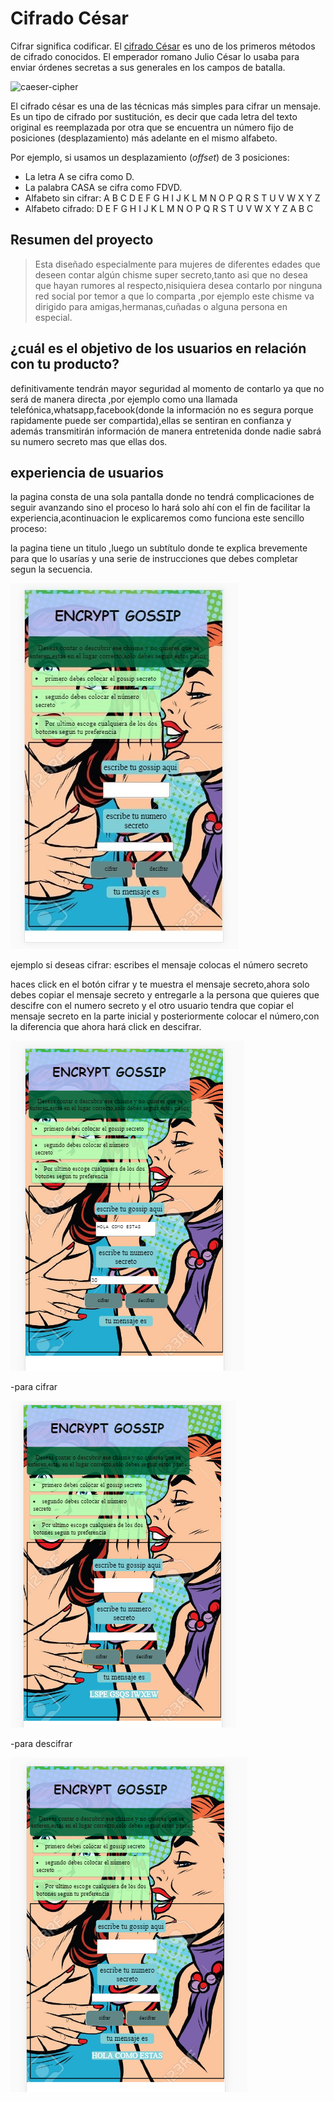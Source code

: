 # Cifrado César

Cifrar significa codificar. El [cifrado César](https://en.wikipedia.org/wiki/Caesar_cipher) es uno de los primeros métodos de cifrado conocidos. El emperador romano Julio César lo usaba para enviar órdenes secretas a sus generales en los campos de batalla.

![caeser-cipher](https://upload.wikimedia.org/wikipedia/commons/thumb/2/2b/Caesar3.svg/2000px-Caesar3.svg.png)

El cifrado césar es una de las técnicas más simples para cifrar un mensaje. Es un tipo de cifrado por sustitución, es decir que cada letra del texto original es reemplazada por otra que se encuentra un número fijo de posiciones (desplazamiento) más adelante en el mismo alfabeto.

Por ejemplo, si usamos un desplazamiento (_offset_) de 3 posiciones:

- La letra A se cifra como D.
- La palabra CASA se cifra como FDVD.
- Alfabeto sin cifrar: A B C D E F G H I J K L M N O P Q R S T U V W X Y Z
- Alfabeto cifrado: D E F G H I J K L M N O P Q R S T U V W X Y Z A B C


## Resumen del proyecto
>Esta diseñado especialmente para mujeres de diferentes edades que deseen contar algún chisme super secreto,tanto asi que no desea que hayan rumores al respecto,nisiquiera desea contarlo por ninguna red social por temor a que lo comparta ,por ejemplo este chisme va dirigido para  amigas,hermanas,cuñadas o alguna persona en especial.
## ¿cuál es el  objetivo de los usuarios en relación con tu producto?
definitivamente tendrán mayor seguridad al momento de contarlo ya que no será de manera directa ,por ejemplo como una llamada telefónica,whatsapp,facebook(donde la información no es segura porque rapidamente puede ser compartida),ellas se sentiran en confianza y además transmitirán información de manera entretenida donde nadie sabrá su numero secreto mas que ellas dos.

## experiencia de usuarios
 la pagina consta de una sola pantalla donde no tendrá complicaciones de seguir avanzando sino el proceso lo hará solo ahí con el fin de facilitar la experiencia,acontinuacion le explicaremos como funciona este sencillo  proceso:

 la pagina tiene un titulo ,luego un subtítulo donde te explica brevemente para que lo usarías y una serie de instrucciones que debes completar segun la secuencia.

![sin titulo](imagenes/cifrado.jpg)

   ejemplo si deseas cifrar:
   escribes el mensaje
   colocas el número secreto

   haces click en el botón cifrar y te muestra el mensaje secreto,ahora solo debes copiar el mensaje secreto y entregarle a la persona que quieres que descifre con el numero secreto y el otro usuario tendra que copiar el mensaje secreto en la parte inicial y posteriormente colocar el número,con la diferencia que ahora hará click en descifrar.

![sin titulo](imagenes/Captura2.PNG)

  -para cifrar

 ![sin titulo](imagenes/Captura3.PNG)

   -para descifrar

 ![sin titulo](imagenes/Captura4.PNG)
